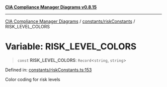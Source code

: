 [**CIA Compliance Manager Diagrams v0.8.15**](../../../README.md)

***

[CIA Compliance Manager Diagrams](../../../modules.md) / [constants/riskConstants](../README.md) / RISK\_LEVEL\_COLORS

# Variable: RISK\_LEVEL\_COLORS

> `const` **RISK\_LEVEL\_COLORS**: `Record`\<`string`, `string`\>

Defined in: [constants/riskConstants.ts:153](https://github.com/Hack23/cia-compliance-manager/blob/50a3bb1fa64948444e36c06fee075b5043350db0/src/constants/riskConstants.ts#L153)

Color coding for risk levels
